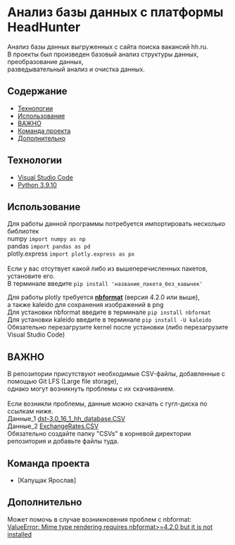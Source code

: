 # Анализ базы данных с платформы HeadHunter
Анализ базы данных выгруженных с сайта поиска вакансий hh.ru.  <br>
В проекты был произведен базовый анализ структуры данных, преобразование данных, <br>
разведывательный анализ и очистка данных.

## Содержание
- [Технологии](#технологии)
- [Использование](#Использование)
- [ВАЖНО](#ВАЖНО)
- [Команда проекта](#команда-проекта)
- [Дополнительно](#Дополнительно)

## Технологии
- [Visual Studio Code](https://code.visualstudio.com/)
- [Python 3.9.10](https://www.python.org/downloads/release/python-3910/)

## Использование
Для работы данной программы потребуется импортировать несколько библиотек <br>
numpy ``` import numpy as np ``` <br>
pandas ``` import pandas as pd ``` <br>
plotly.express ``` import plotly.express as px ``` <br>
<br>
Если у вас отсутвует какой либо из вышеперечисленных пакетов, установите его. <br>
В терминале введите ``` pip install 'название_пакета_без_кавычек' ```<br>

Для работы plotly требуется <ins>**nbformat**</ins> (версия 4.2.0 или выше), <br>а также kaleido для сохранения изображений в png <br>
Для установки nbformat введите в терминале ``` pip install nbformat ``` <br>
Для установки kaleido введите в терминале ``` pip install -U kaleido ``` <br>
Обязательно перезагрузите kernel после установки (либо перезагрузите Visual Studio Code)

## ВАЖНО
В репозитории присутствуют необходимые CSV-файлы, добавленные с помощью Git LFS (Large file storage),<br> однако могут возникнуть проблемы с их скачиванием.  <br>
<br>
Если возникли проблемы, данные можно скачать с гугл-диска по ссылкам ниже. <br>
Данные_1 [dst-3.0_16_1_hh_database.CSV](https://drive.google.com/file/d/1wM8oW5eKFQ_VufP4EVhzcSEOTnJoT1io/view?usp=sharing) <br>
Данные_2 [ExchangeRates.CSV](https://drive.google.com/file/d/1JQ8BWBP4bsjMV9hVeKBoVQ8r1OwmCBKL/view?usp=sharing) <br>
Обязательно создайте папку "CSVs" в корневой директории репозитория и добавьте файлы туда.

## Команда проекта

- [Капущак Ярослав]

## Дополнительно
Может помочь в случае возникновения проблем с nbformat: <br> [ValueError: Mime type rendering requires nbformat>=4.2.0 but it is not installed](https://stackoverflow.com/questions/66557543/valueerror-mime-type-rendering-requires-nbformat-4-2-0-but-it-is-not-installed)
